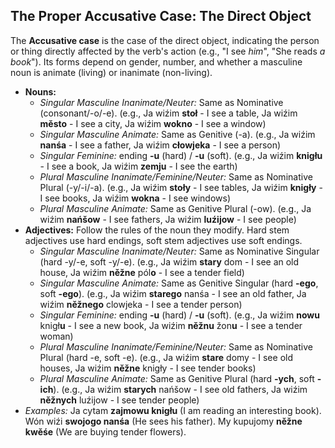 ## The Proper Accusative Case: The Direct Object

The **Accusative case** is the case of the direct object, indicating the person or thing directly affected by the verb's action (e.g., "I see *him*", "She reads *a book*"). Its forms depend on gender, number, and whether a masculine noun is animate (living) or inanimate (non-living).

* **Nouns:**
    * *Singular Masculine Inanimate/Neuter:* Same as Nominative (consonant/-o/-e). (e.g., Ja wiźim **stoł** - I see a table, Ja wiźim **město** - I see a city, Ja wiźim **wokno** - I see a window)
    * *Singular Masculine Animate:* Same as Genitive (-a). (e.g., Ja wiźim **nanśa** - I see a father, Ja wiźim **cłowjeka** - I see a person)
    * *Singular Feminine:* ending **-u** (hard) / **-u** (soft). (e.g., Ja wiźim **knigłu** - I see a book, Ja wiźim **zemju** - I see the earth)
    * *Plural Masculine Inanimate/Feminine/Neuter:* Same as Nominative Plural (-y/-i/-a). (e.g., Ja wiźim **stoły** - I see tables, Ja wiźim **knigły** - I see books, Ja wiźim **wokna** - I see windows)
    * *Plural Masculine Animate:* Same as Genitive Plural (-ow). (e.g., Ja wiźim **nańšow** - I see fathers, Ja wiźim **luźijow** - I see people)
* **Adjectives:** Follow the rules of the noun they modify. Hard stem adjectives use hard endings, soft stem adjectives use soft endings.
    * *Singular Masculine Inanimate/Neuter:* Same as Nominative Singular (hard -y/-e, soft -y/-e). (e.g., Ja wiźim **stary** dom - I see an old house, Ja wiźim **něžne** pól**o** - I see a tender field)
    * *Singular Masculine Animate:* Same as Genitive Singular (hard **-ego**, soft **-ego**). (e.g., Ja wiźim **starego** nanśa - I see an old father, Ja wiźim **něžnego** clowjeka - I see a tender person)
    * *Singular Feminine:* ending **-u** (hard) / **-u** (soft). (e.g., Ja wiźim **nowu** knigł**u** - I see a new book, Ja wiźim **něžnu** žon**u** - I see a tender woman)
    * *Plural Masculine Inanimate/Feminine/Neuter:* Same as Nominative Plural (hard -e, soft -e). (e.g., Ja wiźim **stare** domy - I see old houses, Ja wiźim **něžne** knigły - I see tender books)
    * *Plural Masculine Animate:* Same as Genitive Plural (hard **-ych**, soft **-ich**). (e.g., Ja wiźim **starych** nańšow - I see old fathers, Ja wiźim **něžnych** luźijow - I see tender people)
* *Examples:* Ja cytam **zajmowu knigłu** (I am reading an interesting book). Wón wiźi **swojogo nanśa** (He sees his father). My kupujomy **něžne kwěśe** (We are buying tender flowers).